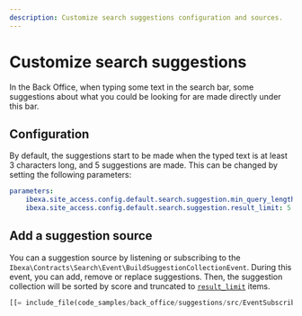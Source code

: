 ```yaml
---
description: Customize search suggestions configuration and sources.
---
```


# Customize search suggestions

In the Back Office, when typing some text in the search bar, some suggestions about what you could be looking for are made directly under this bar.

## Configuration

By default, the suggestions start to be made when the typed text is at least 3 characters long, and 5 suggestions are made. This can be changed by setting the following parameters:

```yaml
parameters:
    ibexa.site_access.config.default.search.suggestion.min_query_length: 3
    ibexa.site_access.config.default.search.suggestion.result_limit: 5
```

## Add a suggestion source

You can a suggestion source by listening or subscribing to the `Ibexa\Contracts\Search\Event\BuildSuggestionCollectionEvent`.
During this event, you can add, remove or replace suggestions. Then, the suggestion collection will be sorted by score and truncated to [`result_limit`](#configuration) items. 

``` php
[[= include_file(code_samples/back_office/suggestions/src/EventSubscriber/MySuggestionEventSubscriber.php) =]]
```
